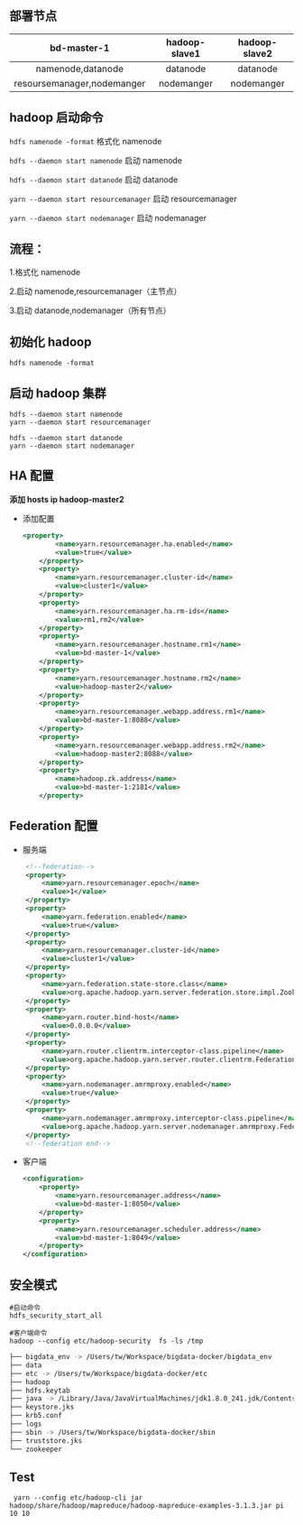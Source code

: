 ## 部署节点

|        bd-master-1         | hadoop-slave1 | hadoop-slave2 |
| :------------------------: | :-----------: | :-----------: |
|     namenode,datanode      |   datanode    |   datanode    |
| resoursemanager,nodemanger |  nodemanger   |  nodemanger   |

## hadoop 启动命令

`hdfs namenode -format` 格式化 namenode

`hdfs --daemon start namenode` 启动 namenode

`hdfs --daemon start datanode` 启动 datanode

`yarn --daemon start resourcemanager` 启动 resourcemanager

`yarn --daemon start nodemanager` 启动 nodemanager

## 流程：

1.格式化 namenode

2.启动 namenode,resourcemanager（主节点）

3.启动 datanode,nodemanager（所有节点）

## 初始化 hadoop

```
hdfs namenode -format
```

## 启动 hadoop 集群

```
hdfs --daemon start namenode
yarn --daemon start resourcemanager

hdfs --daemon start datanode
yarn --daemon start nodemanager
```

## HA 配置

**添加 hosts ip hadoop-master2**

- 添加配置

  ```xml
  <property>
          <name>yarn.resourcemanager.ha.enabled</name>
          <value>true</value>
      </property>
      <property>
          <name>yarn.resourcemanager.cluster-id</name>
          <value>cluster1</value>
      </property>
      <property>
          <name>yarn.resourcemanager.ha.rm-ids</name>
          <value>rm1,rm2</value>
      </property>
      <property>
          <name>yarn.resourcemanager.hostname.rm1</name>
          <value>bd-master-1</value>
      </property>
      <property>
          <name>yarn.resourcemanager.hostname.rm2</name>
          <value>hadoop-master2</value>
      </property>
      <property>
          <name>yarn.resourcemanager.webapp.address.rm1</name>
          <value>bd-master-1:8088</value>
      </property>
      <property>
          <name>yarn.resourcemanager.webapp.address.rm2</name>
          <value>hadoop-master2:8088</value>
      </property>
      <property>
          <name>hadoop.zk.address</name>
          <value>bd-master-1:2181</value>
      </property>
  ```

## Federation 配置

- 服务端

```xml
    <!--federation-->
    <property>
        <name>yarn.resourcemanager.epoch</name>
        <value>1</value>
    </property>
    <property>
        <name>yarn.federation.enabled</name>
        <value>true</value>
    </property>
    <property>
        <name>yarn.resourcemanager.cluster-id</name>
        <value>cluster1</value>
    </property>
    <property>
        <name>yarn.federation.state-store.class</name>
        <value>org.apache.hadoop.yarn.server.federation.store.impl.ZookeeperFederationStateStore</value>
    </property>
    <property>
        <name>yarn.router.bind-host</name>
        <value>0.0.0.0</value>
    </property>
    <property>
        <name>yarn.router.clientrm.interceptor-class.pipeline</name>
        <value>org.apache.hadoop.yarn.server.router.clientrm.FederationClientInterceptor</value>
    </property>
    <property>
        <name>yarn.nodemanager.amrmproxy.enabled</name>
        <value>true</value>
    </property>
    <property>
        <name>yarn.nodemanager.amrmproxy.interceptor-class.pipeline</name>
        <value>org.apache.hadoop.yarn.server.nodemanager.amrmproxy.FederationInterceptor</value>
    </property>
    <!--federation end-->
```

- 客户端

  ```xml
  <configuration>
      <property>
          <name>yarn.resourcemanager.address</name>
          <value>bd-master-1:8050</value>
      </property>
      <property>
          <name>yarn.resourcemanager.scheduler.address</name>
          <value>bd-master-1:8049</value>
      </property>
  </configuration>
  ```

## 安全模式

```shell
#启动命令
hdfs_security_start_all

#客户端命令
hadoop --config etc/hadoop-security  fs -ls /tmp
```

```bash
├── bigdata_env -> /Users/tw/Workspace/bigdata-docker/bigdata_env
├── data
├── etc -> /Users/tw/Workspace/bigdata-docker/etc
├── hadoop
├── hdfs.keytab
├── java -> /Library/Java/JavaVirtualMachines/jdk1.8.0_241.jdk/Contents/Home
├── keystore.jks
├── krb5.conf
├── logs
├── sbin -> /Users/tw/Workspace/bigdata-docker/sbin
├── truststore.jks
└── zookeeper
```

## Test

` yarn --config etc/hadoop-cli jar hadoop/share/hadoop/mapreduce/hadoop-mapreduce-examples-3.1.3.jar pi 10 10`
